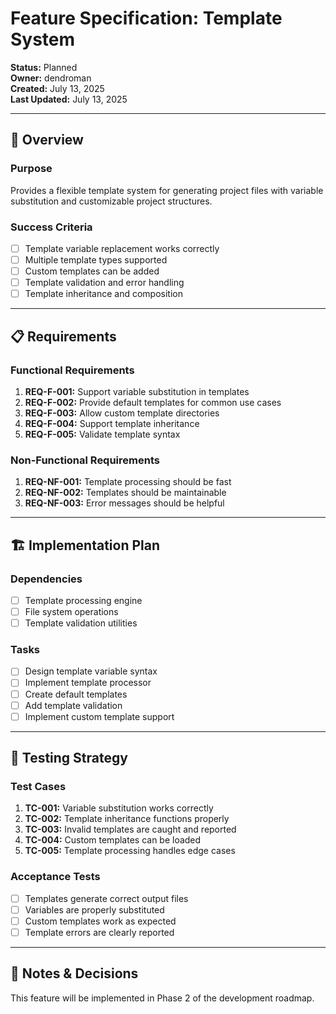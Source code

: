 # Feature Specification: Template System

**Status:** Planned  
**Owner:** dendroman  
**Created:** July 13, 2025  
**Last Updated:** July 13, 2025  

---

## 🎯 Overview

### Purpose
Provides a flexible template system for generating project files with variable substitution and customizable project structures.

### Success Criteria
- [ ] Template variable replacement works correctly
- [ ] Multiple template types supported
- [ ] Custom templates can be added
- [ ] Template validation and error handling
- [ ] Template inheritance and composition

---

## 📋 Requirements

### Functional Requirements
1. **REQ-F-001:** Support variable substitution in templates
2. **REQ-F-002:** Provide default templates for common use cases
3. **REQ-F-003:** Allow custom template directories
4. **REQ-F-004:** Support template inheritance
5. **REQ-F-005:** Validate template syntax

### Non-Functional Requirements
1. **REQ-NF-001:** Template processing should be fast
2. **REQ-NF-002:** Templates should be maintainable
3. **REQ-NF-003:** Error messages should be helpful

---

## 🏗️ Implementation Plan

### Dependencies
- [ ] Template processing engine
- [ ] File system operations
- [ ] Template validation utilities

### Tasks
- [ ] Design template variable syntax
- [ ] Implement template processor
- [ ] Create default templates
- [ ] Add template validation
- [ ] Implement custom template support

---

## 🧪 Testing Strategy

### Test Cases
1. **TC-001:** Variable substitution works correctly
2. **TC-002:** Template inheritance functions properly
3. **TC-003:** Invalid templates are caught and reported
4. **TC-004:** Custom templates can be loaded
5. **TC-005:** Template processing handles edge cases

### Acceptance Tests
- [ ] Templates generate correct output files
- [ ] Variables are properly substituted
- [ ] Custom templates work as expected
- [ ] Template errors are clearly reported

---

## 📝 Notes & Decisions

This feature will be implemented in Phase 2 of the development roadmap.
